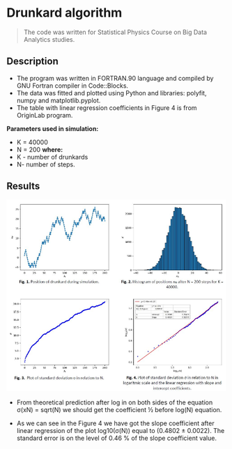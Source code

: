 # Drunkard algorithm

> The code was written for Statistical Physics Course on Big Data Analytics studies.

## Description

- The program was written in FORTRAN.90 language and compiled by GNU Fortran compiler in Code::Blocks.
- The data was fitted and plotted using Python and libraries: polyfit, numpy and matplotlib.pyplot.
- The table with linear regression coefficients in Figure 4 is from OriginLab program.

**Parameters used in simulation:**
- K = 40000
- N = 200
**where:**
- K - number of drunkards
- N- number of steps.

## Results

[![Plots](https://raw.githubusercontent.com/matetuh/Drunkard-algorithm/master/Plot1.JPG)]()

- From theoretical prediction after log in on both sides of the equation σ(xN) = sqrt(N) we should get the coefficient ½ before log(N) equation.

- As we can see in the Figure 4 we have got the slope coefficient after linear regression of the plot log10(σ(N)) equal to (0.4802 ± 0.0022). The standard error is on the level of 0.46 % of the slope coefficient value.
